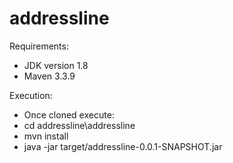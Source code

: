 # addressline

Requirements:

- JDK version 1.8
- Maven 3.3.9
  
Execution:

- Once cloned execute:
- cd addressline\addressline
- mvn install
- java -jar target/addressline-0.0.1-SNAPSHOT.jar
  
